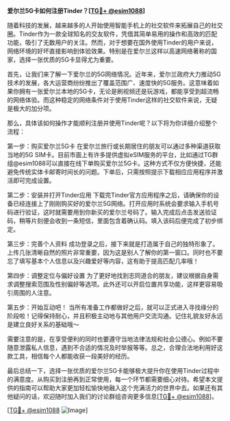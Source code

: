 **爱尔兰5G卡如何注册Tinder？[[TG💪+ @esim1088](https://t.me/s/esim1088)]**

随着科技的发展，越来越多的人开始使用智能手机上的社交软件来拓展自己的社交圈。Tinder作为一款全球知名的交友软件，凭借其简单易用的操作和高效的匹配功能，吸引了无数用户的关注。然而，对于想要在国外使用Tinder的用户来说，网络环境的好坏直接影响到体验效果。特别是在爱尔兰这样以高速网络著称的国家，选择一张优质的5G卡显得尤为重要。

首先，让我们来了解一下爱尔兰的5G网络情况。近年来，爱尔兰政府大力推动5G技术的发展，各大运营商纷纷推出了覆盖范围广、速度快的5G服务。这意味着如果你拥有一张爱尔兰本地的5G卡，无论是刷视频还是玩游戏，都能享受到超流畅的网络体验。而这种稳定的网络条件对于使用Tinder这样的社交软件来说，无疑是极大的加分项。

那么，具体该如何操作才能顺利注册并使用Tinder呢？以下将为你详细介绍整个流程：

第一步：购买爱尔兰5G卡
在爱尔兰旅行或长期居住的朋友可以通过多种渠道获取当地的5G SIM卡。目前市面上有许多提供虚拟eSIM服务的平台，比如通过TG群组@esim1088可以直接在线下单购买爱尔兰5G卡。这种方式不仅方便快捷，还能避免传统实体卡邮寄时间长的问题。下单后，只需按照提示下载相应应用程序并激活即可完成设置。

第二步：安装并打开Tinder应用
下载完Tinder官方应用程序之后，请确保你的设备已经连接上了刚刚购买好的爱尔兰5G网络。打开应用时系统会要求输入手机号码进行验证，这时就需要用到你新买的爱尔兰号码了。输入完成后点击发送验证码，稍等片刻便会收到一条短信，里面包含着确认码。填入该码后便完成了初步绑定。

第三步：完善个人资料
成功登录之后，接下来就是打造属于自己的独特形象了。上传几张清晰自然的照片非常重要，因为这是别人了解你的第一窗口。同时也不要忘了填写基本个人信息以及兴趣爱好等内容，这有助于提高匹配几率哦！

第四步：调整定位与偏好设置
为了更好地找到志同道合的朋友，建议根据自身需求调整搜索范围及性别偏好等选项。此外还可以开启位置共享功能，这样更容易吸引周围的人注意。

第五步：开始互动吧！
当所有准备工作都做好之后，就可以正式进入寻找缘分的阶段啦！记得保持耐心，并且积极主动地与其他用户交流沟通。记住礼貌友好永远是建立良好关系的基础哦～

需要注意的是，在享受便利的同时也要遵守当地法律法规和社会公德心。例如不要随意泄露私人信息，遇到不合适的情况及时举报等等。总之，合理合法地利用好这款工具，相信每个人都能收获一段美好的经历。

最后总结一下，选择一张优质的爱尔兰5G卡能够极大提升你在使用Tinder过程中的满意度。从购买到注册再到正常使用，每一个环节都需要细心对待。希望本文提供的指南可以帮助大家更加轻松愉快地融入这个充满活力的世界中去。如果还有其他疑问的话，欢迎随时加入我们的讨论群组咨询更多信息[[TG💪+ @esim1088](https://t.me/s/esim1088)]。

[[TG💪+ @esim1088](https://t.me/s/esim1088) ![Image](https://i.postimg.cc/4NQfJmqS/Snipaste-2025-05-13-00-14-12.png)]